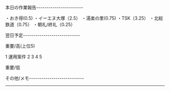 本日の作業報告-----------------------

・おき得(0.5)
・イーエヌ大塚（2.5）
・湯楽の里(0.75)
・TSK（3.25）
・北総鉄道（0.75）
・朝礼/終礼（0.25）

翌日予定----------------------------

重要/高(上位5)

1 運用案件
2 
3 
4 
5 

重要/低


その他/メモ---------------------------

--------------------------------------

